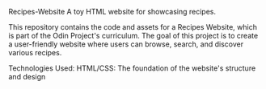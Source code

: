 Recipes-Website
A toy HTML website for showcasing recipes.

This repository contains the code and assets for a Recipes Website, which is part of the Odin Project's curriculum. The goal of this project is to create a user-friendly website where users can browse, search, and discover various recipes.

Technologies Used:
HTML/CSS: The foundation of the website's structure and design
